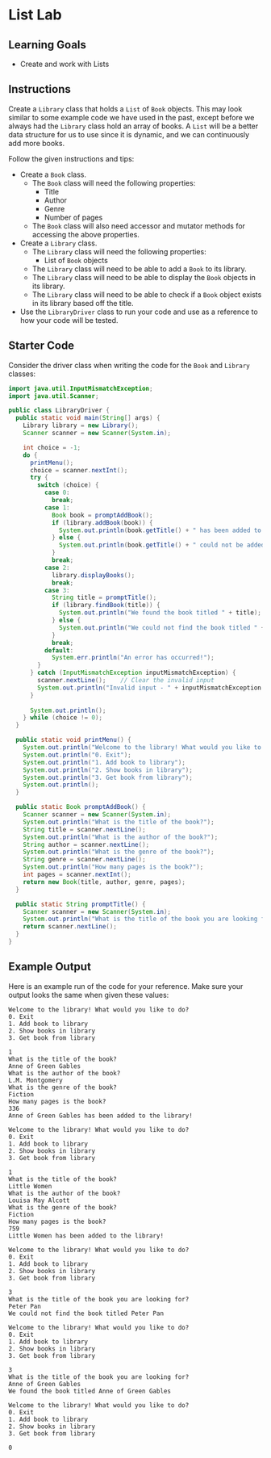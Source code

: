 # List Lab

## Learning Goals

- Create and work with Lists

## Instructions

Create a `Library` class that holds a `List` of `Book` objects. This may look
similar to some example code we have used in the past, except before we always
had the `Library` class hold an array of books. A `List` will be a better data
structure for us to use since it is dynamic, and we can continuously add more
books.

Follow the given instructions and tips:

- Create a `Book` class.
  - The `Book` class will need the following properties:
    - Title
    - Author
    - Genre
    - Number of pages
  - The `Book` class will also need accessor and mutator methods for accessing
    the above properties.
- Create a `Library` class.
  - The `Library` class will need the following properties:
    - List of `Book` objects
  - The `Library` class will need to be able to add a `Book` to its library.
  - The `Library` class will need to be able to display the `Book` objects in
    its library.
  - The `Library` class will need to be able to check if a `Book` object exists
    in its library based off the title.
- Use the `LibraryDriver` class to run your code and use as a reference to how
  your code will be tested.

## Starter Code

Consider the driver class when writing the code for the `Book` and `Library`
classes:

```java
import java.util.InputMismatchException;
import java.util.Scanner;

public class LibraryDriver {
  public static void main(String[] args) {
    Library library = new Library();
    Scanner scanner = new Scanner(System.in);

    int choice = -1;
    do {
      printMenu();
      choice = scanner.nextInt();
      try {
        switch (choice) {
          case 0:
            break;
          case 1:
            Book book = promptAddBook();
            if (library.addBook(book)) {
              System.out.println(book.getTitle() + " has been added to the library!");
            } else {
              System.out.println(book.getTitle() + " could not be added to the library.");
            }
            break;
          case 2:
            library.displayBooks();
            break;
          case 3:
            String title = promptTitle();
            if (library.findBook(title)) {
              System.out.println("We found the book titled " + title);
            } else {
              System.out.println("We could not find the book titled " + title);
            }
            break;
          default:
            System.err.println("An error has occurred!");
        }
      } catch (InputMismatchException inputMismatchException) {
        scanner.nextLine();    // Clear the invalid input
        System.out.println("Invalid input - " + inputMismatchException.getMessage());
      }
      
      System.out.println();
    } while (choice != 0);
  }

  public static void printMenu() {
    System.out.println("Welcome to the library! What would you like to do?");
    System.out.println("0. Exit");
    System.out.println("1. Add book to library");
    System.out.println("2. Show books in library");
    System.out.println("3. Get book from library");
    System.out.println();
  }

  public static Book promptAddBook() {
    Scanner scanner = new Scanner(System.in);
    System.out.println("What is the title of the book?");
    String title = scanner.nextLine();
    System.out.println("What is the author of the book?");
    String author = scanner.nextLine();
    System.out.println("What is the genre of the book?");
    String genre = scanner.nextLine();
    System.out.println("How many pages is the book?");
    int pages = scanner.nextInt();
    return new Book(title, author, genre, pages);
  }

  public static String promptTitle() {
    Scanner scanner = new Scanner(System.in);
    System.out.println("What is the title of the book you are looking for?");
    return scanner.nextLine();
  }
}
```

## Example Output

Here is an example run of the code for your reference. Make sure your output
looks the same when given these values:

```plaintext
Welcome to the library! What would you like to do?
0. Exit
1. Add book to library
2. Show books in library
3. Get book from library

1
What is the title of the book?
Anne of Green Gables
What is the author of the book?
L.M. Montgomery
What is the genre of the book?
Fiction
How many pages is the book?
336
Anne of Green Gables has been added to the library!

Welcome to the library! What would you like to do?
0. Exit
1. Add book to library
2. Show books in library
3. Get book from library

1
What is the title of the book?
Little Women
What is the author of the book?
Louisa May Alcott
What is the genre of the book?
Fiction
How many pages is the book?
759
Little Women has been added to the library!

Welcome to the library! What would you like to do?
0. Exit
1. Add book to library
2. Show books in library
3. Get book from library

3
What is the title of the book you are looking for?
Peter Pan
We could not find the book titled Peter Pan

Welcome to the library! What would you like to do?
0. Exit
1. Add book to library
2. Show books in library
3. Get book from library

3
What is the title of the book you are looking for?
Anne of Green Gables
We found the book titled Anne of Green Gables

Welcome to the library! What would you like to do?
0. Exit
1. Add book to library
2. Show books in library
3. Get book from library

0
```
